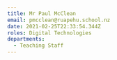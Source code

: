 ```yaml
---
title: Mr Paul McClean
email: pmcclean@ruapehu.school.nz
date: 2021-02-25T22:33:54.344Z
roles: Digital Technologies
departments:
  - Teaching Staff
---
```



